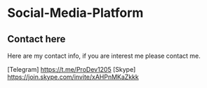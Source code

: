 # Social-Media-Platform

## Contact here

Here are my contact info, if you are interest me please contact me.

[Telegram] https://t.me/ProDev1205
[Skype] https://join.skype.com/invite/xAHPnMKaZkkk